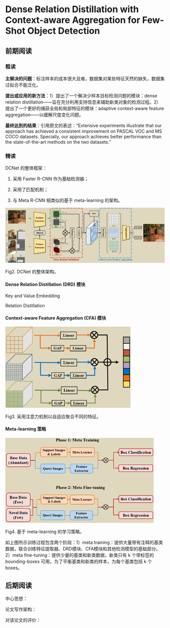 # Dense Relation Distillation with Context-aware Aggregation for Few-Shot Object Detection

## 前期阅读

### 粗读

**主解决的问题**：标注样本的成本很大且难，数据集对某些特征天然的缺失，数据集过拟合不能泛化。

**提出或应用的新方法**：1）提出了一个解决少样本目标检测问题的模块：dense relation distillation——旨在充分利用支持信息来辅助新类对象的检测过程。2）提出了一个更好的捕获全局和局部特征的模块：adaptive context-aware feature aggregation——以缓解尺度变化问题。

**最终达到的结果**：引用原文的表述：“Extensive experiments illustrate that our approach has  achieved a consistent improvement on PASCAL VOC  and MS COCO datasets. Specially, our approach  achieves better performance than the state-of-the-art  methods on the two datasets.”

### 精读

DCNet 的整体框架：

1. 采用 Faster R-CNN 作为基础检测器；

2. 采用了匹配机制；

3. 与 Meta R-CNN 相类似的基于 meta-learning 的架构。

<img title="" src="images/Fig2.png" alt="" data-align="center">

Fig2. DCNet 的整体架构。

#### Dense Relation Distillation (DRD) 模块

Key and Value Embedding

Relation Distillation

#### Context-aware Feature Aggregation (CFA) 模块

<img title="" src="images/Fig3.png" alt="" width="396" data-align="center">

 Fig3. 采用注意力机制以自适应聚合不同的特征。

#### Meta-learning 策略

<img title="" src="images/Fig4.png" alt="" data-align="center" width="469">

Fig4. 基于 meta-learning 的学习策略。

如上图所示训练过程包含两个阶段：1）meta training：提供大量带有注释的基类数据，联合训练特征提取器、DRD模块、CFA模块和其他检测模型的基础部分。2）meta fine-tuning：提供少量的基类和新类数据，新类只有 k 个带标签的 bounding-boxes 可用，为了平衡基类和新类的样本，为每个基类包括 k 个 boxes。

## 后期阅读

中心思想：

论文写作架构：

对该论文的评价：